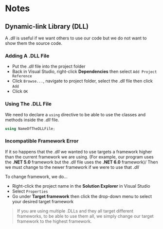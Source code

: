 # Notes
## Dynamic-link Library (DLL)
A _.dll_ is useful if we want others to use our code but we do not want to show them the source code.

### Adding A .DLL File
- Put the _.dll_ file into the project folder
- Back in Visual Studio, right-click **Dependencies** then select `Add Project Reference`
- Click `Browse...`, navigate to project folder, select the _.dll_ file then click `Add`
- Click `OK`

### Using The .DLL File
We need to declare a `using` directive to be able to use the classes and methods inside the _.dll_ file.

```csharp
using NameOfTheDLLFile;
```

### Incompatible Framework Error
If it so happens that the _.dll_ we wanted to use targets a framework higher than the current framework we are using. (For example, our program uses the **.NET 5.0** framework but the _.dll_ file uses the **.NET 6.0** framework)/
Then we must change to the newer framework if we were to use that _.dll_

To change framework, we do...
- Right-click the project name in the **Solution Explorer** in Visual Studio
- Select `Properties`
- Go under **Target framework** then click the drop-down menu to select your desired target framework

> If you are using multiple .DLLs and they all target different frameworks, to be able to use them all, we simply change our target framework to the highest framework.
